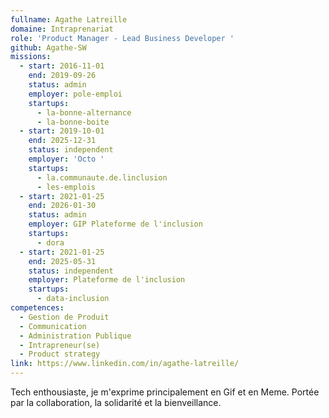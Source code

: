 ```yaml
---
fullname: Agathe Latreille
domaine: Intraprenariat
role: 'Product Manager - Lead Business Developer '
github: Agathe-SW
missions:
  - start: 2016-11-01
    end: 2019-09-26
    status: admin
    employer: pole-emploi
    startups:
      - la-bonne-alternance
      - la-bonne-boite
  - start: 2019-10-01
    end: 2025-12-31
    status: independent
    employer: 'Octo '
    startups:
      - la.communaute.de.linclusion
      - les-emplois
  - start: 2021-01-25
    end: 2026-01-30
    status: admin
    employer: GIP Plateforme de l'inclusion
    startups:
      - dora
  - start: 2021-01-25
    end: 2025-05-31
    status: independent
    employer: Plateforme de l'inclusion
    startups:
      - data-inclusion
competences:
  - Gestion de Produit
  - Communication
  - Administration Publique
  - Intrapreneur(se)
  - Product strategy
link: https://www.linkedin.com/in/agathe-latreille/
---
```

Tech enthousiaste, je m'exprime principalement en Gif et en Meme. Portée par la collaboration, la solidarité et la bienveillance.